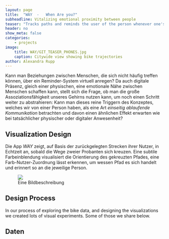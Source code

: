 ```yaml
---
layout: page
title:  "WAY  -   When Are you?"
subheadline: Vitalizing emotional proximity between people
teaser: "Tracks paths and reminds the user of the person whenever one's path is being crossed."
header: no
show_meta: false
categories:
    - projects
image:
    title: WAY/GIT_TEASER_PHONES.jpg
    caption: Citywide view showing bike trajectories
author: Alexandra Rupp
---
```

Kann man Beziehungen zwischen Menschen, die sich nicht häufig treffen können, über ein Reminder-System virtuell anregen? Da auch digitale Präsenz, gleich einer physischen, eine emotionale Nähe zwischen Menschen schaffen kann, stellt sich die Frage, ob man die große Assoziationsfähigkeit unseres Gehirns nutzen kann, um noch einen Schritt weiter zu abstrahieren:
Kann man dieses reine Triggern des Konzeptes, welches wir von einer Person haben, als eine Art *einseitig ablaufende Kommunikation* betrachten und davon einen ähnlichen Effekt erwarten wie bei tatsächlicher physischer oder digitaler Anwesenheit?


## Visualization Design
Die App *WAY* zeigt, auf Basis der zurückgelegten Strecken ihrer Nutzer, in Echtzeit an, sobald die Wege zweier Probanten sich kreuzen. Eine subtile Farbeinblendung visualisiert die Orientierung des gekreuzten Pfades, eine Farb-Nutzer-Zuordnung lässt erkennen, um wessen Pfad es sich handelt und erinnert so an die jeweilige Person.
<figure>
  <img src="{{ site.urlimg }}/cf-view2-london-draft.png" />
  <figcaption >Eine Bildbeschreibung</figcaption>
</figure>


## Design Process
In our process of exploring the bike data, and designing the visualizations we created lots of visual experiments. Some of those we share below.


## Daten
